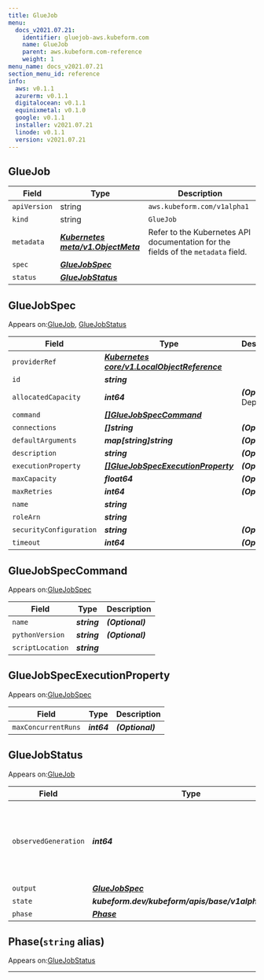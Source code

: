 ```yaml
---
title: GlueJob
menu:
  docs_v2021.07.21:
    identifier: gluejob-aws.kubeform.com
    name: GlueJob
    parent: aws.kubeform.com-reference
    weight: 1
menu_name: docs_v2021.07.21
section_menu_id: reference
info:
  aws: v0.1.1
  azurerm: v0.1.1
  digitalocean: v0.1.1
  equinixmetal: v0.1.0
  google: v0.1.1
  installer: v2021.07.21
  linode: v0.1.1
  version: v2021.07.21
---
```


## GlueJob
| Field | Type | Description |
| ------ | ----- | ----------- |
| `apiVersion` | string | `aws.kubeform.com/v1alpha1` |
|    `kind` | string | `GlueJob` |
| `metadata` | ***[Kubernetes meta/v1.ObjectMeta](https://v1-18.docs.kubernetes.io/docs/reference/generated/kubernetes-api/v1.18/#objectmeta-v1-meta)***|Refer to the Kubernetes API documentation for the fields of the `metadata` field.|
| `spec` | ***[GlueJobSpec](#gluejobspec)***||
| `status` | ***[GlueJobStatus](#gluejobstatus)***||
## GlueJobSpec

Appears on:[GlueJob](#gluejob), [GlueJobStatus](#gluejobstatus)

| Field | Type | Description |
| ------ | ----- | ----------- |
| `providerRef` | ***[Kubernetes core/v1.LocalObjectReference](https://v1-18.docs.kubernetes.io/docs/reference/generated/kubernetes-api/v1.18/#localobjectreference-v1-core)***||
| `id` | ***string***||
| `allocatedCapacity` | ***int64***| ***(Optional)*** Deprecated|
| `command` | ***[[]GlueJobSpecCommand](#gluejobspeccommand)***||
| `connections` | ***[]string***| ***(Optional)*** |
| `defaultArguments` | ***map[string]string***| ***(Optional)*** |
| `description` | ***string***| ***(Optional)*** |
| `executionProperty` | ***[[]GlueJobSpecExecutionProperty](#gluejobspecexecutionproperty)***| ***(Optional)*** |
| `maxCapacity` | ***float64***| ***(Optional)*** |
| `maxRetries` | ***int64***| ***(Optional)*** |
| `name` | ***string***||
| `roleArn` | ***string***||
| `securityConfiguration` | ***string***| ***(Optional)*** |
| `timeout` | ***int64***| ***(Optional)*** |
## GlueJobSpecCommand

Appears on:[GlueJobSpec](#gluejobspec)

| Field | Type | Description |
| ------ | ----- | ----------- |
| `name` | ***string***| ***(Optional)*** |
| `pythonVersion` | ***string***| ***(Optional)*** |
| `scriptLocation` | ***string***||
## GlueJobSpecExecutionProperty

Appears on:[GlueJobSpec](#gluejobspec)

| Field | Type | Description |
| ------ | ----- | ----------- |
| `maxConcurrentRuns` | ***int64***| ***(Optional)*** |
## GlueJobStatus

Appears on:[GlueJob](#gluejob)

| Field | Type | Description |
| ------ | ----- | ----------- |
| `observedGeneration` | ***int64***| ***(Optional)*** Resource generation, which is updated on mutation by the API Server.|
| `output` | ***[GlueJobSpec](#gluejobspec)***| ***(Optional)*** |
| `state` | ***kubeform.dev/kubeform/apis/base/v1alpha1.State***| ***(Optional)*** |
| `phase` | ***[Phase](#phase)***| ***(Optional)*** |
## Phase(`string` alias)

Appears on:[GlueJobStatus](#gluejobstatus)

---

